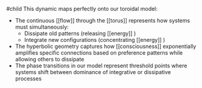 #child 
This dynamic maps perfectly onto our toroidal model:

- The continuous [[flow]]  through the [[torus]] represents how systems must simultaneously:
    - Dissipate old patterns (releasing [[energy]] )
    - Integrate new configurations (concentrating [[energy]] )
- The hyperbolic geometry captures how [[consciousness]]  exponentially amplifies specific connections based on preference patterns while allowing others to dissipate
- The phase transitions in our model represent threshold points where systems shift between dominance of integrative or dissipative processes